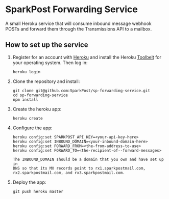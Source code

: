 # SparkPost Forwarding Service

A small Heroku service that will consume inbound message webhook POSTs and
forward them through the Transmissions API to a mailbox.

## How to set up the service

1.  Register for an account with [Heroku][1] and install the Heroku
    [Toolbelt][2] for your operating system. Then log in:

        heroku login

2.  Clone the repository and install:

        git clone git@github.com:SparkPost/sp-forwarding-service.git
        cd sp-forwarding-service
        npm install

3.  Create the heroku app:

        heroku create

4.  Configure the app:

        heroku config:set SPARKPOST_API_KEY=<your-api-key-here>
        heroku config:set INBOUND_DOMAIN=<your-inbound-domain-here>
        heroku config:set FORWARD_FROM=<the-from-address-to-use>
        heroku config:set FORWARD_TO=<the-recipient-of--forward-messages>

        The INBOUND_DOMAIN should be a domain that you own and have set up in
        DNS so that its MX records point to rx1.sparkpostmail.com,
        rx2.sparkpostmail.com, and rx3.sparkpostmail.com.

5.  Deploy the app:

        git push heroku master


[1]: https://signup.heroku.com
[2]: https://toolbelt.heroku.com
